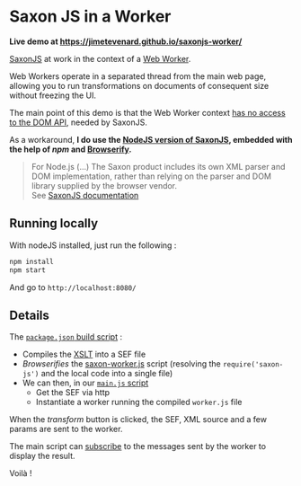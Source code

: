 # Saxon JS in a Worker

**Live demo at <https://jimetevenard.github.io/saxonjs-worker/>**

[SaxonJS](https://www.saxonica.com/saxon-js/index.xml)  at work in the context of a  [Web Worker](https://developer.mozilla.org/en-US/docs/Web/API/Web_Workers_API/Using_web_workers).  

Web Workers operate in a separated thread from the main web page, allowing you to run transformations on documents of consequent size without freezing the UI.

The main point of this demo is that the Web Worker context  [has no access to the DOM API](https://developer.mozilla.org/en-US/docs/Web/API/Web_Workers_API/Functions_and_classes_available_to_workers), needed by SaxonJS.

As a workaround,  **I do use the  [NodeJS version of SaxonJS](https://www.npmjs.com/package/saxon-js), embedded with the help of  _npm_  and  [Browserify](https://www.npmjs.com/package/browserify).**

> For Node.js (...) The Saxon product includes its own XML parser and DOM implementation, rather than relying on the parser and DOM library supplied by the browser vendor.  
> See  [SaxonJS documentation](https://www.saxonica.com/saxon-js/documentation2/index.html#!about/components)

## Running locally

With nodeJS installed, just run the following :

````sh
npm install
npm start
````

And go to `http://localhost:8080/`

## Details

The [`package.json` build script](https://github.com/jimetevenard/saxonjs-worker/blob/main/package.json) :

* Compiles the [XSLT](https://github.com/jimetevenard/saxonjs-worker/blob/main/src/xsl/uppercase.xsl) into a SEF file
* *Browserifies* the [saxon-worker.js](https://github.com/jimetevenard/saxonjs-worker/blob/main/src/js/saxon-worker.js) script (resolving the `require('saxon-js')` and the local code into a single file)
* We can then, in our [`main.js` script](https://github.com/jimetevenard/saxonjs-worker/blob/main/src/js/main.js)
  * Get the SEF via http
  * Instantiate a worker running the compiled `worker.js` file

When the *transform* button is clicked, the SEF, XML source and a few params are sent to the worker.

The main script can [subscribe](https://github.com/jimetevenard/saxonjs-worker/blob/main/src/js/main.js#L26) to the messages sent by the worker to display the result.

Voilà !